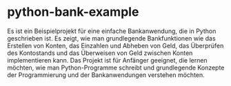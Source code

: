 # python-bank-example
Es ist ein Beispielprojekt für eine einfache Bankanwendung, die in Python geschrieben ist. 
Es zeigt, wie man grundlegende Bankfunktionen wie das Erstellen von Konten, das Einzahlen und Abheben von Geld, das Überprüfen des Kontostands und das Überweisen von Geld zwischen Konten implementieren kann. 
Das Projekt ist für Anfänger geeignet, die lernen möchten, wie man Python-Programme schreibt und grundlegende Konzepte der Programmierung und der Bankanwendungen verstehen möchten.

